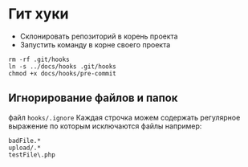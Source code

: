 # Гит хуки
- Склонировать репозиторий в корень проекта
- Запустить команду в корне своего проекта
```
rm -rf .git/hooks
ln -s ../docs/hooks .git/hooks
chmod +x docs/hooks/pre-commit
```

## Игнорирование файлов и папок
файл `hooks/.ignore`
Каждая строчка можем содержать регулярное выражение по которым исключаются файлы например:
```
badFile.*
upload/.*
testFile\.php
```